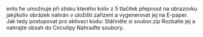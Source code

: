ento fw umožnuje při stisku kterého koliv z 5 tlačítek přepnout na obrazovku jakýkoliv obrázek nahrán v uložišti zařízení a vygenerovat jej na E-paper. Jak tedy postupovat pro aktivaci kodu:
Stáhněte si soubor.zip
Rozbalte jej a nahrajte obsah do Circuitpy
Nahraďte soubory.
